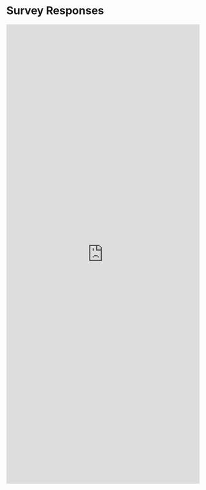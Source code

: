 # Survey Responses

<iframe width="100%" height="1200px" src="https://forms.office.com/Pages/AnalysisPage.aspx?AnalyzerToken=QWTvb6DhVLjxdaO0ArUjcM70JHdLBImT&id=-uZkNr1HpkWWcIxPCA-Mpn0fYfbsd-NCvIuX4uXigRFUOTEwTEY4Mk1XQVFCMFI4M1dMMTFWRDBWVi4u" frameborder="0" marginwidth="0" marginheight="0" style="border: none; max-width:100%; max-height:100vh" allowfullscreen webkitallowfullscreen mozallowfullscreen msallowfullscreen> </iframe>